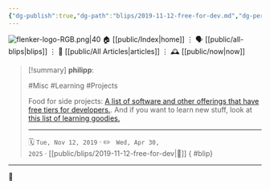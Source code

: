 ```yaml
---
{"dg-publish":true,"dg-path":"blips/2019-11-12-free-for-dev.md","dg-permalink":"2019/11/12/free-for-dev/","permalink":"/2019/11/12/free-for-dev/","title":"philipp @ 2019-11-12"}
---
```



<div class="transclusion internal-embed is-loaded"><div class="markdown-embed">




![flenker-logo-RGB.png|40](/img/user/attachments/flenker-logo-RGB.png)
🏠 [[public/Index\|home]]  ⋮ 🗣️ [[public/all-blips\|blips]] ⋮  📝 [[public/All Articles\|articles]]  ⋮ 🕰️ [[public/now\|now]]


</div></div>


> [!summary] **philipp**:
>
> #Misc #Learning #Projects
>
> Food for side projects: [A list of software and other offerings that have free
> tiers for developers.](https://free-for.dev/). And if you want to learn new
> stuff, look at [this list of learning
> goodies.](https://goodies.gitbook.io/goodies/)
> - - -
>
> 🗓️ <code>Tue, Nov 12, 2019</code>  · ✏️ <code> Wed, Apr 30, 2025</code>  · [[public/blips/2019-11-12-free-for-dev\|🔗]]
{ #blip}


- - -

 👾
